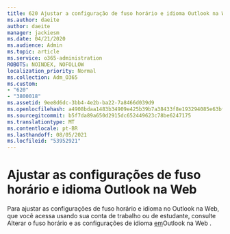 ```yaml
---
title: 620 Ajustar a configuração de fuso horário e idioma Outlook na Web
ms.author: daeite
author: daeite
manager: jackiesm
ms.date: 04/21/2020
ms.audience: Admin
ms.topic: article
ms.service: o365-administration
ROBOTS: NOINDEX, NOFOLLOW
localization_priority: Normal
ms.collection: Adm_O365
ms.custom:
- "620"
- "3800018"
ms.assetid: 9ee8d6dc-3bb4-4e2b-ba22-7a8466d039d9
ms.openlocfilehash: a4908bdaa1483b34909e425b39b7a38433f8e193294085e63bf08b267d967424
ms.sourcegitcommit: b5f7da89a650d2915dc652449623c78be6247175
ms.translationtype: MT
ms.contentlocale: pt-BR
ms.lasthandoff: 08/05/2021
ms.locfileid: "53952921"
---
```

# <a name="adjust-time-zone-and-language-settings-in-outlook-on-the-web"></a>Ajustar as configurações de fuso horário e idioma Outlook na Web

Para ajustar as configurações de fuso horário e idioma no Outlook na Web, que você acessa usando sua conta de trabalho ou de estudante, consulte Alterar o fuso horário e as configurações de idioma [em](https://support.office.com/article/65239869-12e7-4a9d-bca1-76b0ad7ce273d)Outlook na Web .
  